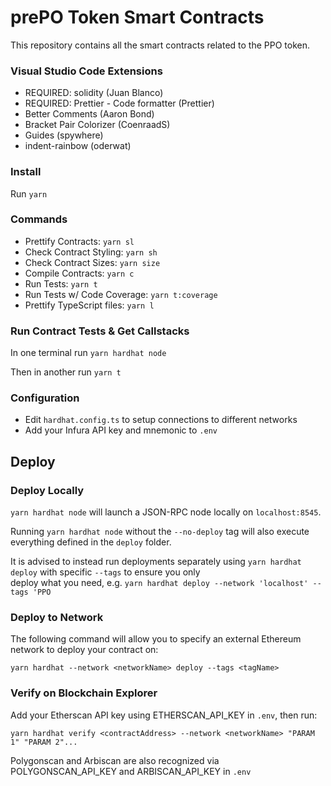 # prePO Token Smart Contracts

This repository contains all the smart contracts related to the PPO token.

### Visual Studio Code Extensions

- REQUIRED: solidity (Juan Blanco)
- REQUIRED: Prettier - Code formatter (Prettier)
- Better Comments (Aaron Bond)
- Bracket Pair Colorizer (CoenraadS)
- Guides (spywhere)
- indent-rainbow (oderwat)

### Install

Run `yarn`

### Commands

- Prettify Contracts: `yarn sl`
- Check Contract Styling: `yarn sh`
- Check Contract Sizes: `yarn size`
- Compile Contracts: `yarn c`
- Run Tests: `yarn t`
- Run Tests w/ Code Coverage: `yarn t:coverage`
- Prettify TypeScript files: `yarn l`

### Run Contract Tests & Get Callstacks

In one terminal run `yarn hardhat node`

Then in another run `yarn t`

### Configuration

- Edit `hardhat.config.ts` to setup connections to different networks
- Add your Infura API key and mnemonic to `.env`

## Deploy

### Deploy Locally

`yarn hardhat node` will launch a JSON-RPC node locally on `localhost:8545`.

Running `yarn hardhat node` without the `--no-deploy` tag will also execute everything defined in the `deploy` folder.

It is advised to instead run deployments separately using `yarn hardhat deploy` with specific `--tags` to ensure you only  
deploy what you need, e.g. `yarn hardhat deploy --network 'localhost' --tags 'PPO`

### Deploy to Network

The following command will allow you to specify an external Ethereum network to deploy your contract on:

`yarn hardhat --network <networkName> deploy --tags <tagName>`

### Verify on Blockchain Explorer

Add your Etherscan API key using ETHERSCAN_API_KEY in `.env`, then run:

`yarn hardhat verify <contractAddress> --network <networkName> "PARAM 1" "PARAM 2"...`

Polygonscan and Arbiscan are also recognized via POLYGONSCAN_API_KEY and ARBISCAN_API_KEY in `.env`
